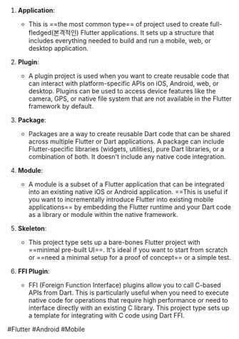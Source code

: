 1. **Application**:
    
    - This is ==the most common type== of project used to create full-fledged(본격적인) Flutter applications. It sets up a structure that includes everything needed to build and run a mobile, web, or desktop application.
2. **Plugin**:
    
    - A plugin project is used when you want to create reusable code that can interact with platform-specific APIs on iOS, Android, web, or desktop. Plugins can be used to access device features like the camera, GPS, or native file system that are not available in the Flutter framework by default.
3. **Package**:
    
    - Packages are a way to create reusable Dart code that can be shared across multiple Flutter or Dart applications. A package can include Flutter-specific libraries (widgets, utilities), pure Dart libraries, or a combination of both. It doesn't include any native code integration.
4. **Module**:
    - A module is a subset of a Flutter application that can be integrated into an existing native iOS or Android application. ==This is useful if you want to incrementally introduce Flutter into existing mobile applications== by embedding the Flutter runtime and your Dart code as a library or module within the native framework.
5. **Skeleton**:
    - This project type sets up a bare-bones Flutter project with ==minimal pre-built UI==. It's ideal if you want to start from scratch or ==need a minimal setup for a proof of concept== or a simple test.
6. **FFI Plugin**:
    - FFI (Foreign Function Interface) plugins allow you to call C-based APIs from Dart. This is particularly useful when you need to execute native code for operations that require high performance or need to interface directly with an existing C library. This project type sets up a template for integrating with C code using Dart FFI.

#Flutter  #Android  #Mobile 
